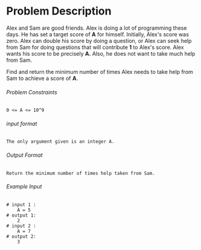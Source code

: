 # Problem Description

Alex and Sam are good friends. Alex is doing a lot of programming these days. He has set a target score of **A** for himself.
Initially, Alex's score was zero. Alex can double his score by doing a question, or Alex can seek help from Sam for doing questions that will contribute **1** to Alex's score. Alex wants his score to be precisely **A.** Also, he does not want to take much help from Sam.

Find and return the minimum number of times Alex needs to take help from Sam to achieve a score of **A**.

###### Problem Constraints

```
0 <= A <= 10^9
```

###### input format

``` 
The only argument given is an integer A.
```

###### Output Format

```
Return the minimum number of times help taken from Sam.
```

###### Example Input

```
# input 1 : 
    A = 5
# output 1: 
    2
# input 2 : 
    A = 7
# output 2: 
    3
```
